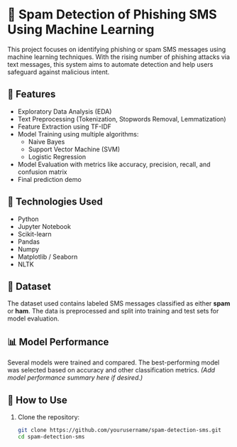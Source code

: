 # 📱 Spam Detection of Phishing SMS Using Machine Learning

This project focuses on identifying phishing or spam SMS messages using machine learning techniques. With the rising number of phishing attacks via text messages, this system aims to automate detection and help users safeguard against malicious intent.

## 🚀 Features

- Exploratory Data Analysis (EDA)
- Text Preprocessing (Tokenization, Stopwords Removal, Lemmatization)
- Feature Extraction using TF-IDF
- Model Training using multiple algorithms:
  - Naive Bayes
  - Support Vector Machine (SVM)
  - Logistic Regression
- Model Evaluation with metrics like accuracy, precision, recall, and confusion matrix
- Final prediction demo

## 🧠 Technologies Used

- Python
- Jupyter Notebook
- Scikit-learn
- Pandas
- Numpy
- Matplotlib / Seaborn
- NLTK

## 📁 Dataset

The dataset used contains labeled SMS messages classified as either **spam** or **ham**. The data is preprocessed and split into training and test sets for model evaluation.

## 📊 Model Performance

Several models were trained and compared. The best-performing model was selected based on accuracy and other classification metrics. *(Add model performance summary here if desired.)*

## 🧰 How to Use

1. Clone the repository:
   ```bash
   git clone https://github.com/yourusername/spam-detection-sms.git
   cd spam-detection-sms
